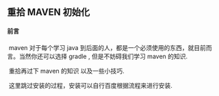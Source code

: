 ##                               重拾 MAVEN 初始化

#### 前言

​    maven 对于每个学习 java 到后面的人，都是一个必须使用的东西，就目前而言。当然你还可以选择 gradle , 但是不妨碍我们学习 maven 的知识.

​    重拾再过下 maven 的知识 以及一些小技巧.

​    这里跳过安装的过程，安装可以自行百度根据流程来进行安装.

